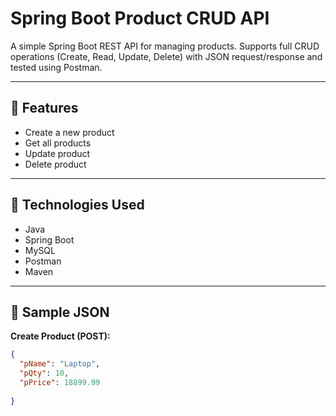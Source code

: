 # Spring Boot Product CRUD API

A simple Spring Boot REST API for managing products. Supports full CRUD operations (Create, Read, Update, Delete) with JSON request/response and tested using Postman.

---

## 🔹 Features

- Create a new product
- Get all products
- Update product
- Delete product

---

## 🔹 Technologies Used

- Java
- Spring Boot
- MySQL
- Postman
- Maven

---



## 🔹 Sample JSON

**Create Product (POST):**
```json
{
  "pName": "Laptop",
  "pQty": 10,
  "pPrice": 18899.99
  
}
